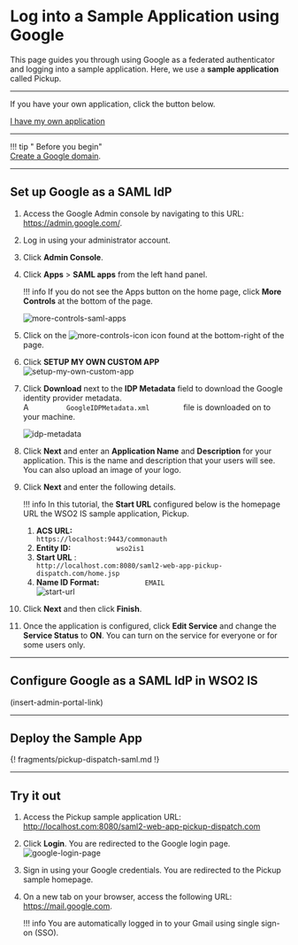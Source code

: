 # Log into a Sample Application using Google

This page guides you through using Google as a federated authenticator and logging into a sample application. Here, we use a **sample application** called Pickup. 

----

If you have your own application, click the button below.

<a class="samplebtn_a" href="../../guides/federation/google"   rel="nofollow noopener">I have my own application</a>

----


!!! tip " Before you begin"  
    [Create a Google domain](https://www.bettercloud.com/monitor/the-academy/create-google-apps-domain-three-easy-steps/).

---

## Set up Google as a SAML IdP

1.  Access the Google Admin console by navigating to this URL:
    <https://admin.google.com/>.
2.  Log in using your administrator account.
3.  Click **Admin Console**.
4.  Click **Apps** > **SAML apps** from the left hand panel.
	
	!!! info 
		If you do not see the Apps button on the home page, click **More
		Controls** at the bottom of the page.

	![more-controls-saml-apps](../../assets/img/samples/saml-app.png)
	

5.  Click on the 
    ![more-controls-icon](../../assets/img/samples/more-controls.png) icon found at
    the bottom-right of the page.
6.  Click **SETUP MY OWN CUSTOM APP**  
    ![setup-my-own-custom-app](../../assets/img/samples/set-up-my-own-app.png)
    
7.  Click **Download** next to the **IDP Metadata** field to download
    the Google identity provider metadata.  
    A `          GoogleIDPMetadata.xml         ` file is downloaded on
    to your machine.  
    
    ![idp-metadata](../../assets/img/samples/download-idp-metadata.png)
    
8.  Click **Next** and enter an **Application Name** and **Description**
    for your application. This is the name and description that your
    users will see.  
    You can also upload an image of your logo.
9.  Click **Next** and enter the following details.

    !!! info 
		In this tutorial, the **Start URL** configured below is the homepage
		URL the WSO2 IS sample application, Pickup.

    1.  **ACS URL:**
        `                         https://localhost:9443/commonauth                       `
    2.  **Entity ID:** `            wso2is1           `
    3.  **Start URL** :
        `                         http://localhost.com:8080/saml2-web-app-pickup-dispatch.com/home.jsp                       `
    4.  **Name ID Format:** `            EMAIL           `
        `                       `
        ![start-url](../../assets/img/samples/sp-details-google.png)

10. Click **Next** and then click **Finish**.
11. Once the application is configured, click **Edit Service** and
    change the **Service Status** to **ON**. You can turn on the
    service for everyone or for some users only.

---

## Configure Google as a SAML IdP in WSO2 IS

(insert-admin-portal-link)

---

## Deploy the Sample App

{! fragments/pickup-dispatch-saml.md !} 

---

## Try it out

1.  Access the Pickup sample application URL:
    <http://localhost.com:8080/saml2-web-app-pickup-dispatch.com>
2.  Click **Login**. You are redirected to the Google login page.  
    ![google-login-page](../../assets/img/samples/sign-in-google.png)
    
3.  Sign in using your Google credentials. You are redirected to the
    Pickup sample homepage.
4.  On a new tab on your browser, access the following URL:
    <https://mail.google.com>.

    !!! info 
    	You are automatically logged in to your Gmail using single sign-on (SSO).
